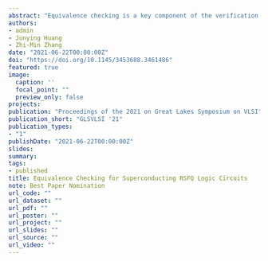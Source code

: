 ```yaml
---
abstract: "Equivalence checking is a key component of the verification methodology for digital circuit designs. In this paper, we propose an equivalence checking framework for superconducting rapid single-flux-quantum (RSFQ) logic circuits which include acyclic circuits and bit-slice-based cyclic circuits. It consists of a structure checker and a logic checker. The structure checker is used to check whether the circuit meets the design rules of superconducting RSFQ logic circuits. The logic checker can be used to check whether two RSFQ gate-level circuits have the same logic function. For the logic checker, we propose a logic equivalence checking method based on logic cone partition. The circuit network is simplified layer by layer and iteratively partitioned into logic cones, each of which is verified by the SMT solver. The experimental results show the feasibility of our approach on superconducting RSFQ logic circuits."
authors:
- admin
- Junying Huang
- Zhi-Min Zhang
date: "2021-06-22T00:00:00Z"
doi: "https://doi.org/10.1145/3453688.3461486"
featured: true
image:
  caption: ''
  focal_point: ""
  preview_only: false
projects:
publication: "Proceedings of the 2021 on Great Lakes Symposium on VLSI"
publication_short: "GLSVLSI '21"
publication_types:
- "1"
publishDate: "2021-06-22T00:00:00Z"
slides: 
summary: 
tags:
- published
title: Equivalence Checking for Superconducting RSFQ Logic Circuits
note: Best Paper Nomination
url_code: ""
url_dataset: ""
url_pdf: ""
url_poster: ""
url_project: ""
url_slides: ""
url_source: ""
url_video: ""
---
```

